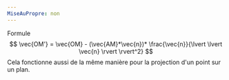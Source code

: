 ```yaml
---
MiseAuPropre: non
---
```

Formule 
$$
\vec{OM'} = \vec{OM} - (\vec{AM}*\vec{n})* \frac{\vec{n}}{\lvert \lvert \vec{n} \rvert  \rvert^2}
$$
Cela fonctionne aussi de la même manière pour la projection d'un point sur un plan.